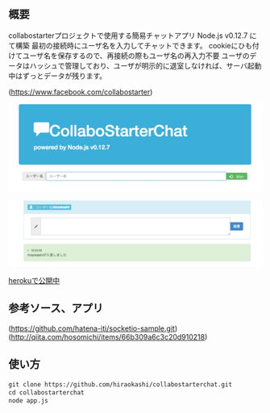 ## 概要
 collabostarterプロジェクトで使用する簡易チャットアプリ
 Node.js v0.12.7 にて構築
 最初の接続時にユーザ名を入力してチャットできます。
 cookieにひも付けてユーザ名を保存するので、再接続の際もユーザ名の再入力不要
 ユーザのデータはハッシュで管理しており、ユーザが明示的に退室しなければ、サーバ起動中はずっとデータが残ります。


 (https://www.facebook.com/collabostarter)

![top](top.jpg)

![chat](chat.jpg)

[herokuで公開中](https://collabostarterchat.herokuapp.com/)

## 参考ソース、アプリ
(https://github.com/hatena-iti/socketio-sample.git)
(http://qiita.com/hosomichi/items/66b309a6c3c20d910218)



## 使い方
```
git clone https://github.com/hiraokashi/collabostarterchat.git
cd collabostarterchat
node app.js
```
